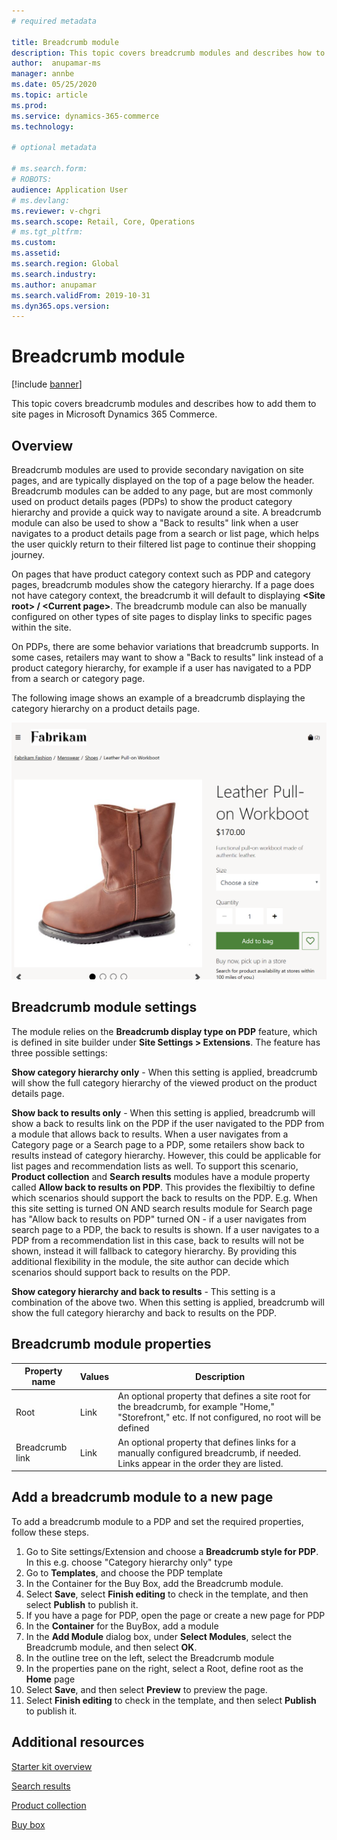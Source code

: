 ```yaml
---
# required metadata

title: Breadcrumb module 
description: This topic covers breadcrumb modules and describes how to add them to site pages in Microsoft Dynamics 365 Commerce.
author:  anupamar-ms
manager: annbe
ms.date: 05/25/2020
ms.topic: article
ms.prod: 
ms.service: dynamics-365-commerce
ms.technology: 

# optional metadata

# ms.search.form: 
# ROBOTS: 
audience: Application User
# ms.devlang: 
ms.reviewer: v-chgri
ms.search.scope: Retail, Core, Operations
# ms.tgt_pltfrm: 
ms.custom: 
ms.assetid: 
ms.search.region: Global
ms.search.industry: 
ms.author: anupamar
ms.search.validFrom: 2019-10-31
ms.dyn365.ops.version: 
---
```


# Breadcrumb module

[!include [banner](includes/banner.md)]

This topic covers breadcrumb modules and describes how to add them to site pages in Microsoft Dynamics 365 Commerce.

## Overview

Breadcrumb modules are used to provide secondary navigation on site pages, and are typically displayed on the top of a page below the header. Breadcrumb modules can be added to any page, but are most commonly used on product details pages (PDPs) to show the product category hierarchy and provide a quick way to navigate around a site. A breadcrumb module can also be used to show a "Back to results" link when a user navigates to a product details page from a search or list page, which helps the user quickly return to their filtered list page to continue their shopping journey.

On pages that have product category context such as PDP and category pages, breadcrumb modules show the category hierarchy. If a page does not have category context, the breadcrumb it will default to displaying **&lt;Site root&gt; / &lt;Current page&gt;**. The breadcrumb module can also be manually configured on other types of site pages to display links to specific pages within the site.

On PDPs, there are some behavior variations that breadcrumb supports. In some cases, retailers may want to show a "Back to results" link instead of a product category hierarchy, for example if a user has navigated to a PDP from a search or category page. 

The following image shows an example of a breadcrumb displaying the category hierarchy on a product details page.

![Example of a breadcrumb module](./media/ecommerce-breadcrumb.PNG)

## Breadcrumb module settings

The module relies on the **Breadcrumb display type on PDP** feature, which is defined in site builder under **Site Settings \> Extensions**. The feature has three possible settings:

**Show category hierarchy only** - When this setting is applied, breadcrumb will show the full category hierarchy of the viewed product on the product details page.

**Show back to results only** - When this setting is applied, breadcrumb will show a back to results link on the PDP if the user navigated to the PDP from a module that allows back to results. When a user navigates from a Category page or a Search page to a PDP, some retailers show back to results instead of category hierarchy. However, this could be applicable for list pages and recommendation lists as well. To support this scenario, **Product collection** and **Search results** modules have a module property called **Allow back to results on PDP**. This provides the flexibiltiy to define which scenarios should support the back to results on the PDP.  E.g. When this site setting is turned ON AND search results module for Search page has "Allow back to results on PDP" turned ON - if a user navigates from search page to a PDP, the back to results is shown.  If a user navigates to a PDP from a recommendation list in this case, back to results will not be shown, instead it will fallback to category hierarchy. By providing this additional flexibility in the module, the site author can decide which scenarios should support back to results on the PDP.

**Show category hierarchy and back to results** - This setting is a combination of the above two. When this setting is applied, breadcrumb will show the full category hierarchy and back to results on the PDP. 

## Breadcrumb module properties

| Property name  | Values | Description |
|----------------|--------|-------------|
| Root          | Link| An optional property that defines a site root for the breadcrumb, for example "Home," "Storefront," etc. If not configured, no root will be defined|
| Breadcrumb link  | Link | An optional property that defines links for a manually configured breadcrumb, if needed. Links appear in the order they are listed.|

## Add a breadcrumb module to a new page

To add a breadcrumb module to a PDP and set the required properties, follow these steps.

1. Go to Site settings/Extension and choose a **Breadcrumb style for PDP**. In this e.g. choose "Category hierarchy only" type
1. Go to **Templates**, and choose the PDP template 
1. In the Container for the Buy Box, add the Breadcrumb module. 
1. Select **Save**, select **Finish editing** to check in the template, and then select **Publish** to publish it.
1. If you have a page for PDP, open the page or create a new page for PDP
1. In the **Container** for the BuyBox, add a module
1. In the **Add Module** dialog box, under **Select Modules**, select the Breadcrumb module, and then select **OK**.
1. In the outline tree on the left, select the Breadcrumb module
1. In the properties pane on the right, select a Root, define root as the **Home** page
1. Select **Save**, and then select **Preview** to preview the page.
1. Select **Finish editing** to check in the template, and then select **Publish** to publish it. 


## Additional resources

[Starter kit overview](starter-kit-overview.md)

[Search results](category-search-page-overview.mdt.md)

[Product collection](product-collection-module-overview.md)

[Buy box](add-buy-box.md)

